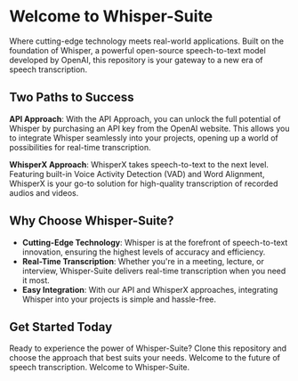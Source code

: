 <!DOCTYPE html>
<html lang="en">
<head>
<meta charset="UTF-8">
<meta name="viewport" content="width=device-width, initial-scale=1.0">
<title>Whisper-Suite: Harnessing the Power of Speech-to-Text</title>
</head>
<body>
<h1>Welcome to Whisper-Suite</h1>
<p>Where cutting-edge technology meets real-world applications. Built on the foundation of Whisper, a powerful open-source speech-to-text model developed by OpenAI, this repository is your gateway to a new era of speech transcription.</p>

<h2>Two Paths to Success</h2>
<p><strong>API Approach</strong>: With the API Approach, you can unlock the full potential of Whisper by purchasing an API key from the OpenAI website. This allows you to integrate Whisper seamlessly into your projects, opening up a world of possibilities for real-time transcription.</p>

<p><strong>WhisperX Approach</strong>: WhisperX takes speech-to-text to the next level. Featuring built-in Voice Activity Detection (VAD) and Word Alignment, WhisperX is your go-to solution for high-quality transcription of recorded audios and videos.</p>

<h2>Why Choose Whisper-Suite?</h2>
<ul>
  <li><strong>Cutting-Edge Technology</strong>: Whisper is at the forefront of speech-to-text innovation, ensuring the highest levels of accuracy and efficiency.</li>
  <li><strong>Real-Time Transcription</strong>: Whether you're in a meeting, lecture, or interview, Whisper-Suite delivers real-time transcription when you need it most.</li>
  <li><strong>Easy Integration</strong>: With our API and WhisperX approaches, integrating Whisper into your projects is simple and hassle-free.</li>
</ul>

<h2>Get Started Today</h2>
<p>Ready to experience the power of Whisper-Suite? Clone this repository and choose the approach that best suits your needs. Welcome to the future of speech transcription. Welcome to Whisper-Suite.</p>
</body>
</html>
